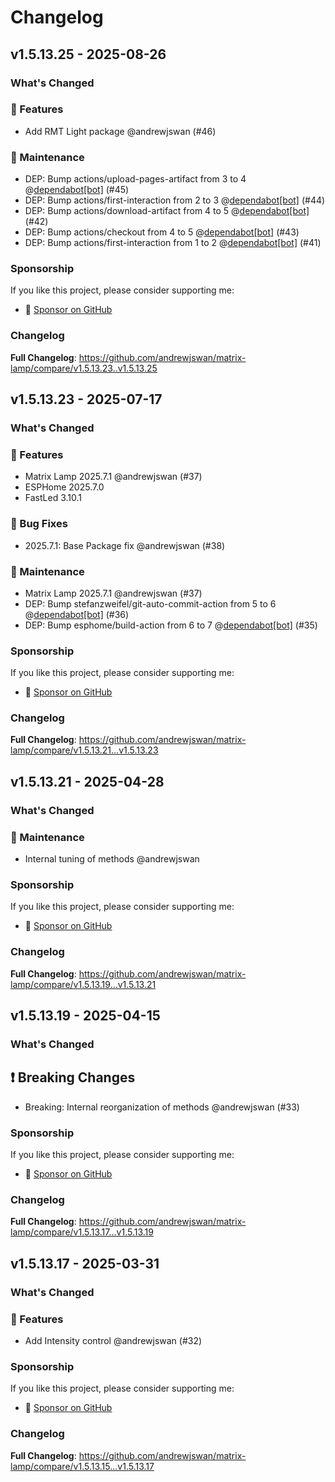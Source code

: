 # Changelog

## v1.5.13.25 - 2025-08-26

### What's Changed

### 🚀 Features

- Add RMT Light package @andrewjswan (#46)

### 🧰 Maintenance

- DEP: Bump actions/upload-pages-artifact from 3 to 4 @[dependabot[bot]](https://github.com/apps/dependabot) (#45)
- DEP: Bump actions/first-interaction from 2 to 3 @[dependabot[bot]](https://github.com/apps/dependabot) (#44)
- DEP: Bump actions/download-artifact from 4 to 5 @[dependabot[bot]](https://github.com/apps/dependabot) (#42)
- DEP: Bump actions/checkout from 4 to 5 @[dependabot[bot]](https://github.com/apps/dependabot) (#43)
- DEP: Bump actions/first-interaction from 1 to 2 @[dependabot[bot]](https://github.com/apps/dependabot) (#41)

### Sponsorship

If you like this project, please consider supporting me:

- 💖 [Sponsor on GitHub](https://github.com/sponsors/andrewjswan)

### Changelog

**Full Changelog**: https://github.com/andrewjswan/matrix-lamp/compare/v1.5.13.23..v1.5.13.25

## v1.5.13.23 - 2025-07-17

### What's Changed

### 🚀 Features

- Matrix Lamp 2025.7.1 @andrewjswan (#37)
- ESPHome 2025.7.0
- FastLed 3.10.1

### 🐛 Bug Fixes

- 2025.7.1: Base Package fix @andrewjswan (#38)

### 🧰 Maintenance

- Matrix Lamp 2025.7.1 @andrewjswan (#37)
- DEP: Bump stefanzweifel/git-auto-commit-action from 5 to 6 @[dependabot[bot]](https://github.com/apps/dependabot) (#36)
- DEP: Bump esphome/build-action from 6 to 7 @[dependabot[bot]](https://github.com/apps/dependabot) (#35)

### Sponsorship

If you like this project, please consider supporting me:

- 💖 [Sponsor on GitHub](https://github.com/sponsors/andrewjswan)

### Changelog

**Full Changelog**: https://github.com/andrewjswan/matrix-lamp/compare/v1.5.13.21...v1.5.13.23

## v1.5.13.21 - 2025-04-28

### What's Changed

### 🧰 Maintenance

- Internal tuning of methods @andrewjswan

### Sponsorship

If you like this project, please consider supporting me:

- 💖 [Sponsor on GitHub](https://github.com/sponsors/andrewjswan)

### Changelog

**Full Changelog**: https://github.com/andrewjswan/matrix-lamp/compare/v1.5.13.19...v1.5.13.21

## v1.5.13.19 - 2025-04-15

### What's Changed

## ❗️ Breaking Changes

- Breaking: Internal reorganization of methods @andrewjswan (#33)

### Sponsorship

If you like this project, please consider supporting me:

- 💖 [Sponsor on GitHub](https://github.com/sponsors/andrewjswan)

### Changelog

**Full Changelog**: https://github.com/andrewjswan/matrix-lamp/compare/v1.5.13.17...v1.5.13.19

## v1.5.13.17 - 2025-03-31

### What's Changed

### 🚀 Features

- Add Intensity control @andrewjswan (#32)

### Sponsorship

If you like this project, please consider supporting me:

- 💖 [Sponsor on GitHub](https://github.com/sponsors/andrewjswan)

### Changelog

**Full Changelog**: https://github.com/andrewjswan/matrix-lamp/compare/v1.5.13.15...v1.5.13.17
